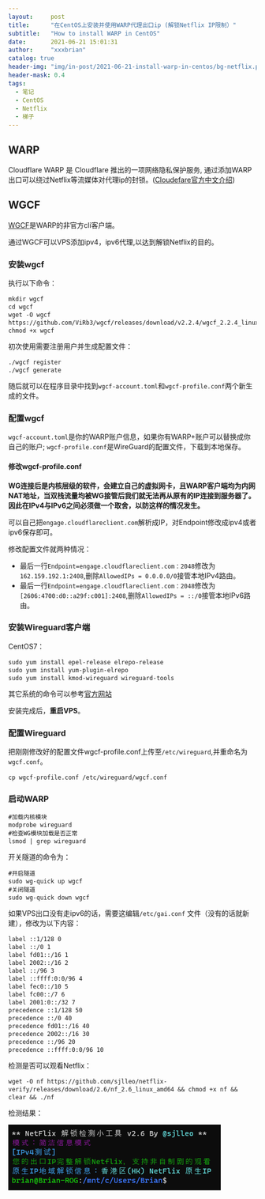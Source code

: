 ```yaml
---
layout:     post
title:      "在CentOS上安装并使用WARP代理出口ip (解锁Netflix IP限制）"
subtitle:   "How to install WARP in CentOS"
date:       2021-06-21 15:01:31
author:     "xxxbrian"
catalog: true
header-img: "img/in-post/2021-06-21-install-warp-in-centos/bg-netflix.png"
header-mask: 0.4
tags:
  - 笔记
  - CentOS
  - Netflix
  - 梯子
---
```


## WARP

Cloudflare WARP 是 Cloudflare 推出的一项网络隐私保护服务, 通过添加WARP出口可以绕过Netflix等流媒体对代理ip的封锁。([Cloudefare官方中文介绍](https://blog.cloudflare.com/zh-cn/warp-for-desktop-zh-cn/))

## WGCF

[WGCF](https://github.com/ViRb3/wgcf)是WARP的非官方cli客户端。

通过WGCF可以VPS添加ipv4，ipv6代理,以达到解锁Netflix的目的。

### 安装wgcf

执行以下命令：

```shell
mkdir wgcf
cd wgcf
wget -O wgcf https://github.com/ViRb3/wgcf/releases/download/v2.2.4/wgcf_2.2.4_linux_amd64
chmod +x wgcf
```

初次使用需要注册用户并生成配置文件：

```shell
./wgcf register
./wgcf generate
```

随后就可以在程序目录中找到`wgcf-account.toml`和`wgcf-profile.conf`两个新生成的文件。

### 配置wgcf

`wgcf-account.toml`是你的WARP账户信息，如果你有WARP+账户可以替换成你自己的账户; `wgcf-profile.conf`是WireGuard的配置文件，下载到本地保存。

#### 修改wgcf-profile.conf

**WG连接后是内核层级的软件，会建立自己的虚拟网卡，且WARP客户端均为内网NAT地址，当双栈流量均被WG接管后我们就无法再从原有的IP连接到服务器了。因此在IPv4与IPv6之间必须做一个取舍，以防这样的情况发生。**

可以自己把`engage.cloudflareclient.com`解析成IP，对Endpoint修改成ipv4或者ipv6保存即可。

修改配置文件就两种情况：

* 最后一行`Endpoint=engage.cloudflareclient.com：2048`修改为`162.159.192.1:2408`,删除`AllowedIPs = 0.0.0.0/0`接管本地IPv4路由。
* 最后一行`Endpoint=engage.cloudflareclient.com：2048`修改为`[2606:4700:d0::a29f:c001]:2408`,删除`AllowedIPs = ::/0`接管本地IPv6路由。

### 安装Wireguard客户端

CentOS7：

```shell
sudo yum install epel-release elrepo-release
sudo yum install yum-plugin-elrepo
sudo yum install kmod-wireguard wireguard-tools
```

其它系统的命令可以参考[官方网站](https://www.wireguard.com/install/)

安装完成后，**重启VPS**。

### 配置Wireguard

把刚刚修改好的配置文件wgcf-profile.conf上传至`/etc/wireguard`,并重命名为`wgcf.conf`。

```shell
cp wgcf-profile.conf /etc/wireguard/wgcf.conf
```

### 启动WARP

```shell
#加载内核模块
modprobe wireguard
#检查WG模块加载是否正常
lsmod | grep wireguard
```

开关隧道的命令为：

```shell
#开启隧道
sudo wg-quick up wgcf
#关闭隧道
sudo wg-quick down wgcf
```

如果VPS出口没有走ipv6的话，需要这编辑`/etc/gai.conf` 文件（没有的话就新建），修改为以下内容：

```text
label ::1/128 0
label ::/0 1
label fd01::/16 1
label 2002::/16 2
label ::/96 3
label ::ffff:0:0/96 4
label fec0::/10 5
label fc00::/7 6
label 2001:0::/32 7
precedence ::1/128 50
precedence ::/0 40
precedence fd01::/16 40
precedence 2002::/16 30
precedence ::/96 20
precedence ::ffff:0:0/96 10
```

检测是否可以观看Netflix：

```shell
wget -O nf https://github.com/sjlleo/netflix-verify/releases/download/2.6/nf_2.6_linux_amd64 && chmod +x nf && clear && ./nf
```

检测结果：

![Netflix-verify](/img/in-post/2021-06-21-install-warp-in-centos/netflix-verify.png)

